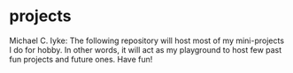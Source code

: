 # projects
Michael C. Iyke: The following repository will host most of my mini-projects I do for hobby. In other words, it will act as my playground to host few past fun projects and future ones. Have fun!
